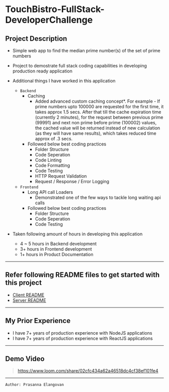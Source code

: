 # TouchBistro-FullStack-DeveloperChallenge

## Project Description

- Simple web app to find the median prime number(s) of the set of prime numbers
- Project to demostrate full stack coding capabilities in developing production ready application
- Additional things I have worked in this application
  - `Backend`
    - Caching
      - Added advanced custom caching concept*. For example - If prime numbers upto 100000 are requested for the first time, it takes approx 1.5 secs. After that till the cache expiration time (currently 2 minutes), for the request between previous prime (99991) and next non prime before prime (100002) values, the cached value will be returned instead of new calculation (as they will have same results), which takes reduced time approx of .3 secs.
    - Followed below best coding practices
      - Folder Structure
      - Code Seperation
      - Code Linting
      - Code Formatting
      - Code Testing
      - HTTP Request Validation
      - Request / Response / Error Logging
  - `Frontend`
    - Long API call Loaders
      - Demonstrated one of the few ways to tackle long waiting api calls
    - Followed below best coding practices
      - Folder Structure
      - Code Seperation
      - Code Testing

- Taken following amount of hours in developing this application
  - 4 ~ 5 hours in Backend development
  - 3+ hours in Frontend development
  - 1+ hours in Product Documentation

---
## Refer following README files to get started with this project

- [Client README](client/README.md)
- [Server README](server/README.md)

---
## My Prior Experience

- I have 7+ years of production experience with NodeJS applications
- I have 7+ years of production experience with ReactJS applications

---

## Demo Video

> https://www.loom.com/share/02cfc434a62a46518dc4cf38ef101fe4

---

```
Author: Prasanna Elangovan
```
